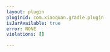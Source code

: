 ```yaml
---
layout: plugin
pluginId: com.xiaoquan.gradle.plugin
isJarAvailable: true
error: NONE
violations: []

---
```

